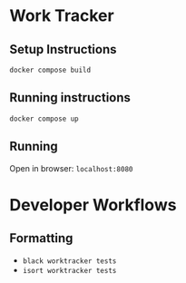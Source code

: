 # Work Tracker

## Setup Instructions

`docker compose build`

## Running instructions

`docker compose up`

## Running

Open in browser: `localhost:8080`

# Developer Workflows

## Formatting

- `black worktracker tests`
- `isort worktracker tests`